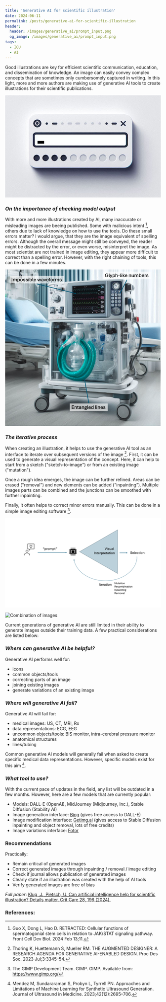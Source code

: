 ```yaml
---
title: 'Generative AI for scientific illustration'
date: 2024-06-11
permalink: /posts/generative-ai-for-scientific-illustration
header:
  header: /images/generative_ai/prompt_input.png
  og_image: /images/generative_ai/prompt_input.png
tags:
  - ICU
  - AI
---
```


Good illustrations are key for efficient scientific communication, education, and dissemination of knowledge. An image can easily convey complex concepts that are sometimes only cumbersomely captured in writing. In this light, more and more authors are making use of generative AI tools to create illustrations for their scientific publications. 

![Prompt input](/images/generative_ai/prompt_input.png "Waiting for your input")

### _On the importance of checking model output_

With more and more illustrations created by AI, many inaccurate or misleading images are beeing published. Some with malicious intent [^1], others due to lack of knowledge on how to use the tools. Do these small errors matter? I would argue, that they are the image equivalent of spelling errors. Although the overall message might still be conveyed, the reader might be distracted by the error, or even worse, misinterpret the image. As most scientist are not trained in image editing, they appear more difficult to correct than a spelling error. However, with the right chaining of tools, this can be done in a few minutes.  

![Example of generated image](/images/generative_ai/labeled_image.png "Labeled image")

### _The iterative process_

When creating an illustration, it helps to use the generative AI tool as an interface to iterate over subsequent versions of the image [^2]. First, it can be used to generate a visual representation of the concept. Here, it can help to start from a sketch ("sketch-to-image") or from an existing image ("mutation").

Once a rough idea emerges, the image can be further refined. Areas can be erased ("removal") and new elements can be added ("inpainting"). Multiple images parts can be combined and the junctions can be smoothed with further inpainting. 

Finally, it often helps to correct minor errors manually. This can be done in a simple image editing software [^3].

![Iterative process](/images/generative_ai/iterative_process.png "Iterative process")

![Combination of images](/images/generative_ai/combination_correction.png "Correction through combination of images")

Current generations of generative AI are still limited in their ability to generate images outside their training data. 
A few practical considerations are listed below:

### _Where can generative AI be helpful?_

Generative AI performs well for: 
- icons
- common objects/tools
- correcting parts of an image
- joining existing images
- generate variations of an existing image

### _Where will generative AI fail?_

Generative AI will fail for: 
- medical images: US, CT, MRI, Rx 
- data representations: ECG, EEG
- uncommon objects/tools: BIS monitor, intra-cerebral pressure monitor
- anatomical structures
- lines/tubing 

Common generative AI models will generally fail when asked to create specific medical data representations. However, specific models exist for this aim [^4].

### _What tool to use?_

With the current pace of updates in the field, any list will be outdated in a few months. 
However, here are a few models that are currently popular: 
- Models: DALL-E (OpenAI), MidJourney (Midjourney, Inc.), Stable Diffusion (Stability AI)
- Image generation interface: [Bing](https://www.bing.com/search?q=Bing+AI&showconv=1&FORM=hpcodx) (gives free access to DALL-E)
- Image modification interface: [Getimg.ai](https://getimg.ai/image-editor) (gives access to Stable Diffusion inpainting and object removal, lots of free credits)
- Image variations interface: [Fotor](https://www.fotor.com/) 

### Recommendations 

Practically:
- Remain critical of generated images
- Correct generated images through inpainting / removal / image editing 
- Check if journal allows publication of generated images
- Clearly state if an illustration was created with the help of AI tools
- Verify generated images are free of bias

_Full paper_: [Klug, J., Pietsch, U. Can artificial intelligence help for scientific illustration? Details matter. Crit Care 28, 196 (2024).](https://rdcu.be/dKt1E)


### References:
[^1]: Guo X, Dong L, Hao D. RETRACTED: Cellular functions of spermatogonial stem cells in relation to JAK/STAT signaling pathway. Front Cell Dev Biol. 2024 Feb 13;11. 

[^2]: Thoring K, Huettemann S, Mueller RM. THE AUGMENTED DESIGNER: A RESEARCH AGENDA FOR GENERATIVE AI-ENABLED DESIGN. Proc Des Soc. 2023 Jul;3:3345–54. 

[^3]: The GIMP Development Team. GIMP. GIMP. Available from: https://www.gimp.org/

[^4]: Mendez M, Sundararaman S, Probyn L, Tyrrell PN. Approaches and Limitations of Machine Learning for Synthetic Ultrasound Generation. Journal of Ultrasound in Medicine. 2023;42(12):2695–706. 


